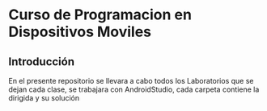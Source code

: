 Curso de Programacion en Dispositivos Moviles
=============================================
## Introducción ##
En el presente repositorio se llevara a cabo todos los Laboratorios que se dejan cada clase, se trabajara con AndroidStudio, cada carpeta contiene la dirigida y su solución
